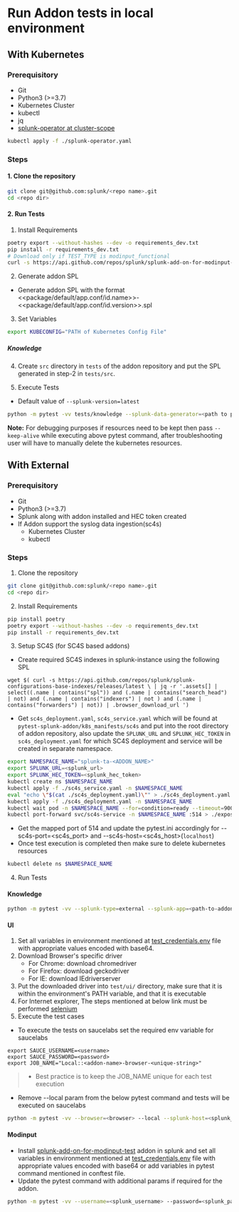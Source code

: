 
# Run Addon tests in local environment
## With Kubernetes
### Prerequisitory
- Git
- Python3 (>=3.7)
- Kubernetes Cluster
- kubectl
- jq
- [splunk-operator at cluster-scope](https://splunk.github.io/splunk-operator/Install.html#admin-installation-for-all-namespaces)
```bash
kubectl apply -f ./splunk-operator.yaml
```
### Steps
#### 1. Clone the repository

```bash
git clone git@github.com:splunk/<repo name>.git
cd <repo dir>
```
#### 2. Run Tests

1. Install Requirements
```bash
poetry export --without-hashes --dev -o requirements_dev.txt
pip install -r requirements_dev.txt
# Download only if TEST_TYPE is modinput_functional
curl -s https://api.github.com/repos/splunk/splunk-add-on-for-modinput-test/releases/latest | grep "Splunk_TA.*spl" | grep -v search_head | grep -v indexer | grep -v forwarder | cut -d : -f 2,3 | tr -d \" | wget -qi -;
```

2. Generate addon SPL
- Generate addon SPL with the format <<package/default/app.conf/id.name>>-<<package/default/app.conf/id.version>>.spl
 <!-- - To generate addon package use [ucc-gen --ta-version=<<package/default/app.conf/id.version>>](https://github.com/splunk/addonfactory-ucc-generator#splunk-add-on-ucc-framework) and [slim package](https://splunk.github.io/addonfactory-ucc-generator/how_to_use/)
 - Replace the extension of generated *.tar.gz to *.spl. -->

3. Set Variables
```bash
export KUBECONFIG="PATH of Kubernetes Config File"
```

##### Knowledge

4. Create `src` directory in `tests` of the addon repository and put the SPL generated in step-2 in `tests/src`.

5. Execute Tests
- Default value of `--splunk-version=latest`
```bash
python -m pytest -vv tests/knowledge --splunk-data-generator=<path to pytest-splunk-addon-data.conf file> --splunk-type=kubernetes --splunk-version=<SPLUNK_VERSION> --xfail-file=.pytest.expect
```
**Note:** For debugging purposes if resources need to be kept then pass `--keep-alive` while executing above pytest command, after troubleshooting user will have to manually delete the kubernetes resources.


## With External
### Prerequisitory

- Git
- Python3 (>=3.7)
- Splunk along with addon installed and HEC token created
- If Addon support the syslog data ingestion(sc4s)
  - Kubernetes Cluster
  - kubectl

### Steps

1. Clone the repository
```bash
git clone git@github.com:splunk/<repo name>.git
cd <repo dir>
```

2. Install Requirements
```bash
pip install poetry
poetry export --without-hashes --dev -o requirements_dev.txt
pip install -r requirements_dev.txt
```

3. Setup SC4S (for SC4S based addons)
- Create required SC4S indexes in splunk-instance using the following SPL
```
wget $( curl -s https://api.github.com/repos/splunk/splunk-configurations-base-indexes/releases/latest \ | jq -r '.assets[] | select((.name | contains("spl")) and (.name | contains("search_head") | not) and (.name | contains("indexers") | not ) and (.name | contains("forwarders") | not)) | .browser_download_url ')
```
- Get `sc4s_deployment.yaml`, `sc4s_service.yaml` which will be found at `pytest-splunk-addon/k8s_manifests/sc4s` and put into the root directory of addon repository, also update the `SPLUNK_URL` and `SPLUNK_HEC_TOKEN` in `sc4s_deployment.yaml` for which SC4S deployment and service will be created in separate namespace.
```bash
export NAMESPACE_NAME="splunk-ta-<ADDON_NAME>"
export SPLUNK_URL=<splunk_url>
export SPLUNK_HEC_TOKEN=<splunk_hec_token>
kubectl create ns $NAMESPACE_NAME
kubectl apply -f ./sc4s_service.yaml -n $NAMESPACE_NAME
eval "echo \"$(cat ./sc4s_deployment.yaml)\"" > ./sc4s_deployment.yaml
kubectl apply -f ./sc4s_deployment.yaml -n $NAMESPACE_NAME
kubectl wait pod -n $NAMESPACE_NAME --for=condition=ready --timeout=900s -l='app=sc4s'
kubectl port-forward svc/sc4s-service -n $NAMESPACE_NAME :514 > ./exposed_sc4s_ports.log 2>&1 &
```
- Get the mapped port of 514 and update the pytest.ini accordingly for --sc4s-port=<sc4s_port> and --sc4s-host=<sc4s_host>(`localhost`)
- Once test execution is completed then make sure to delete kubernetes resources
```bash
kubectl delete ns $NAMESPACE_NAME
```

4. Run Tests
#### Knowledge

```bash
python -m pytest -vv --splunk-type=external --splunk-app=<path-to-addon-package> --splunk-data-generator=<path to pytest-splunk-addon-data.conf file> --splunk-host=<splunk_host> --splunk-port=<splunk_management_port> --splunk-user=<splunk_username> --splunk-password=<splunk_password> --splunk-hec-token=<splunk_hec_token> --sc4s-host=<sc4s_host> --sc4s-port=<sc4s_port>
```

#### UI
1. Set all variables in environment mentioned at [test_credentials.env](test_credentials.env) file with appropriate values encoded with base64.
2. Download Browser's specific driver
    - For Chrome: download chromedriver
    - For Firefox: download geckodriver
    - For IE: download IEdriverserver
3. Put the downloaded driver into `test/ui/` directory, make sure that it is within the environment's PATH variable, and that it is executable
4. For Internet explorer, The steps mentioned at below link must be performed [selenium](https://github.com/SeleniumHQ/selenium/wiki/InternetExplorerDriver#required-configuration)
5. Execute the test cases

- To execute the tests on saucelabs set the required env variable for saucelabs

```
export SAUCE_USERNAME=<username>
export SAUCE_PASSWORD=<password>
export JOB_NAME="Local::<addon-name>-browser-<unique-string>"
```
>- Best practice is to keep the JOB_NAME unique for each test execution
- Remove --local param from the below pytest command and tests will be executed on saucelabs
```bash
python -m pytest -vv --browser=<browser> --local --splunk-host=<splunk_host> --splunk-port=<splunk_mgmt_port> --splunk-user=<splunk_username> --splunk-password=<splunk_password> --splunk-hec-token=<splunk_hec_token>
```

#### Modinput
  - Install [splunk-add-on-for-modinput-test](https://github.com/splunk/splunk-add-on-for-modinput-test/releases/latest/) addon in splunk and set all variables in environment mentioned at [test_credentials.env](test_credentials.env) file with appropriate values encoded with base64 or add variables in pytest command mentioned in conftest file.
  - Update the pytest command with additional params if required for the addon.

```bash
python -m pytest -vv --username=<splunk_username> --password=<splunk_password> --splunk-url=<splunk_url> --remote
```